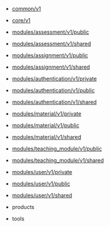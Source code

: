 - [common/v1](/common/v1/proto.common.v1)
- [core/v1](/core/v1/proto.core.v1)
- [modules/assessment/v1/public](/modules/assessment/v1/public/proto.modules.assessment.v1.public)
- [modules/assessment/v1/shared](/modules/assessment/v1/shared/proto.modules.assessment.v1.shared)
- [modules/assignment/v1/public](/modules/assignment/v1/public/proto.modules.assignment.v1.public)
- [modules/assignment/v1/shared](/modules/assignment/v1/shared/proto.modules.assignment.v1.shared)
- [modules/authentication/v1/private](/modules/authentication/v1/private/proto.modules.authentication.v1.private)
- [modules/authentication/v1/public](/modules/authentication/v1/public/proto.modules.authentication.v1.public)
- [modules/authentication/v1/shared](/modules/authentication/v1/shared/proto.modules.authentication.v1.shared)
- [modules/material/v1/private](/modules/material/v1/private/proto.modules.material.v1.private)
- [modules/material/v1/public](/modules/material/v1/public/proto.modules.material.v1.public)
- [modules/material/v1/shared](/modules/material/v1/shared/proto.modules.material.v1.shared)
- [modules/teaching_module/v1/public](/modules/teaching_module/v1/public/proto.modules.teaching_module.v1.public)
- [modules/teaching_module/v1/shared](/modules/teaching_module/v1/shared/proto.modules.teaching_module.v1.shared)
- [modules/user/v1/private](/modules/user/v1/private/proto.modules.user.v1.private)
- [modules/user/v1/public](/modules/user/v1/public/proto.modules.user.v1.public)
- [modules/user/v1/shared](/modules/user/v1/shared/proto.modules.user.v1.shared)
- products


- tools

